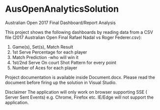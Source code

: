 # AusOpenAnalyticsSolution
Australian Open 2017 Final Dashboard/Report Analysis

This project shows the following dashboards by reading data from a CSV file (2017 Australian Open Final Rafael Nadal vs Roger Federer.csv):
1. Game(s), Set(s), Match Result
2. 1st Serve Percentage for each player
3. Match Prediction -who will win it
4. 1st/2nd Serve On court Shot Pattern for every point
5. Number of Aces for each player

Project documentation is available inside Document.docx. Please read the document before firing up the solution in Visual Studio.

Disclaimer
The application will only work on browser supporting SSE ( Server Sent Events) e.g. Chrome, Firefox etc. IE/Edge will not support the application. 
